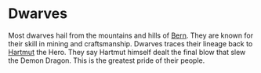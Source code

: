 # Dwarves

Most dwarves hail from the mountains and hills of [Bern](../nations/Bern.md).
They are known for their skill in mining and craftsmanship.
Dwarves traces their lineage back to [Hartmut](../gods/Hartmut.md) the Hero.
They say Hartmut himself dealt the final blow that slew the Demon Dragon.
This is the greatest pride of their people.
